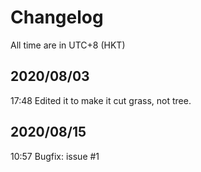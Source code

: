 # Changelog
All time are in UTC+8 (HKT)
## 2020/08/03
17:48 Edited it to make it cut grass, not tree.
## 2020/08/15
10:57 Bugfix: issue #1
